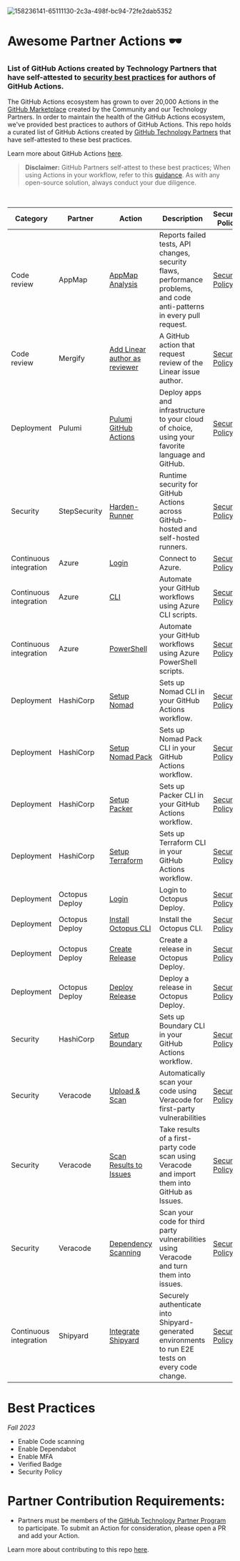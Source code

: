 
![158236141-65111130-2c3a-498f-bc94-72fe2dab5352](https://user-images.githubusercontent.com/54083068/158707540-7e08b789-475d-4a3f-800a-c0197412cf53.png)
# Awesome Partner Actions 🕶️
### List of GitHub Actions created by Technology Partners that have self-attested to [security best practices](https://github.blog/2023-11-16-security-best-practices-for-authors-of-github-actions/) for authors of GitHub Actions. 

The GitHub Actions ecosystem has grown to over 20,000 Actions in the [GitHub Marketplace](https://github.com/marketplace) created by the Community and our Technology Partners. In order to maintain the health of the GitHub Actions ecosystem, we've provided best practices to authors of GitHub Actions. This repo holds a curated list of GitHub Actions created by [GitHub Technology Partners](https://partner.github.com/technology-partners) that have self-attested to these best practices. 

Learn more about GitHub Actions [here](https://github.com/features/actions).

>**Disclaimer:** GitHub Partners self-attest to these best practices; When using Actions in your workflow, refer to this [guidance](https://docs.github.com/en/actions/security-guides/security-hardening-for-github-actions). As with any open-source solution, always conduct your due diligence.


<br/>


|Category|Partner|Action|Description|Security Policy|
|-|-|-|-|-|
|Code review|AppMap|[AppMap Analysis](https://github.com/getappmap/analyze-action)|Reports failed tests, API changes, security flaws, performance problems, and code anti-patterns in every pull request.|[Security Policy](https://github.com/getappmap/analyze-action/blob/main/SECURITY.md)|
|Code review|Mergify|[Add Linear author as reviewer](https://github.com/Mergifyio/gha-add-linear-author-as-reviewer)|A GitHub action that request review of the Linear issue author.|[Security Policy](https://github.com/Mergifyio/gha-add-linear-author-as-reviewer/blob/main/SECURITY.md)|
|Deployment|Pulumi|[Pulumi GitHub Actions](https://github.com/pulumi/actions)|Deploy apps and infrastructure to your cloud of choice, using your favorite language and GitHub.|[Security Policy](https://github.com/pulumi/actions/security/policy)|
|Security|StepSecurity|[Harden-Runner](https://github.com/step-security/harden-runner)|Runtime security for GitHub Actions across GitHub-hosted and self-hosted runners.|[Security Policy](https://github.com/step-security/harden-runner/blob/main/SECURITY.md)|
|Continuous integration|Azure|[Login](https://github.com/Azure/login)|Connect to Azure.|[Security Policy](https://github.com/Azure/login/blob/master/SECURITY.md)|
|Continuous integration|Azure|[CLI](https://github.com/Azure/cli)|Automate your GitHub workflows using Azure CLI scripts.|[Security Policy](https://github.com/Azure/cli/blob/master/SECURITY.md)|
|Continuous integration|Azure|[PowerShell](https://github.com/Azure/powershell)|Automate your GitHub workflows using Azure PowerShell scripts.|[Security Policy](https://github.com/Azure/powershell/blob/master/SECURITY.md)|
|Deployment|HashiCorp|[Setup Nomad](https://github.com/hashicorp/setup-nomad)|Sets up Nomad CLI in your GitHub Actions workflow.|[Security Policy](https://github.com/hashicorp/setup-nomad/security/policy)|
|Deployment|HashiCorp|[Setup Nomad Pack](https://github.com/hashicorp/setup-nomad-pack)|Sets up Nomad Pack CLI in your GitHub Actions workflow.|[Security Policy](https://github.com/hashicorp/setup-nomad-pack/security/policy)|
|Deployment|HashiCorp|[Setup Packer](https://github.com/hashicorp/setup-packer)|Sets up Packer CLI in your GitHub Actions workflow.|[Security Policy](https://github.com/hashicorp/setup-packer/security/policy)|
|Deployment|HashiCorp|[Setup Terraform](https://github.com/hashicorp/setup-terraform)|Sets up Terraform CLI in your GitHub Actions workflow.|[Security Policy](https://github.com/hashicorp/setup-terraform/security/policy)|
|Deployment|Octopus Deploy|[Login](https://github.com/OctopusDeploy/login)|Login to Octopus Deploy.|[Security Policy](https://github.com/OctopusDeploy/login/security/policy)|
|Deployment|Octopus Deploy|[Install Octopus CLI](https://github.com/OctopusDeploy/install-octopus-cli-action)|Install the Octopus CLI.|[Security Policy](https://github.com/OctopusDeploy/install-octopus-cli-action/security/policy)|
|Deployment|Octopus Deploy|[Create Release](https://github.com/OctopusDeploy/create-release-action)|Create a release in Octopus Deploy.|[Security Policy](https://github.com/OctopusDeploy/create-release-action/security/policy)|
|Deployment|Octopus Deploy|[Deploy Release](https://github.com/OctopusDeploy/deploy-release-action)|Deploy a release in Octopus Deploy.|[Security Policy](https://github.com/OctopusDeploy/deploy-release-action/security/policy)|
|Security|HashiCorp|[Setup Boundary](https://github.com/hashicorp/setup-boundary)|Sets up Boundary CLI in your GitHub Actions workflow.|[Security Policy](https://github.com/hashicorp/setup-boundary/security/policy)|
|Security|Veracode|[Upload & Scan](https://github.com/veracode/veracode-uploadandscan-action)|Automatically scan your code using Veracode for first-party vulnerabilities|[Security Policy](https://github.com/veracode/veracode-uploadandscan-action/blob/master/SECURITY.md)|
|Security|Veracode|[Scan Results to Issues](https://github.com/veracode/veracode-flaws-to-issues)|Take results of a first-party code scan using Veracode and import them into GitHub as Issues.|[Security Policy](https://github.com/veracode/veracode-flaws-to-issues/blob/main/SECURITY.md)|
|Security|Veracode|[Dependency Scanning](https://github.com/veracode/veracode-sca)|Scan your code for third party vulnerabilities using Veracode and turn them into issues.|[Security Policy](https://github.com/veracode/veracode-sca/blob/main/SECURITY.md)|
|Continuous integration|Shipyard|[Integrate Shipyard](https://github.com/shipyard/shipyard-action)|Securely authenticate into Shipyard-generated environments to run E2E tests on every code change.|[Security Policy](https://github.com/shipyard/shipyard-action/blob/main/SECURITY.md)|

# Best Practices
_Fall 2023_

- Enable Code scanning
- Enable Dependabot 
- Enable MFA
- Verified Badge
- Security Policy

<!--Learn more about best practices for authors of GitHub Actions [here](url)-->

# Partner Contribution Requirements:

- Partners must be members of the [GitHub Technology Partner Program](https://partner.github.com/technology-partners) to participate. To submit an Action for consideration, please open a PR and add your Action. 

Learn more about contributing to this repo [here](contributing.md).





